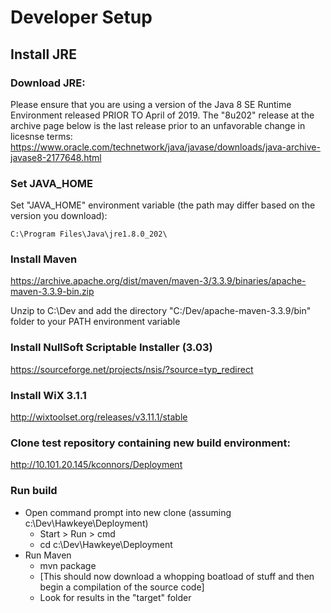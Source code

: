 Developer Setup
===============

## Install JRE

### Download JRE:
Please ensure that you are using a version of the Java 8 SE Runtime Environment released PRIOR TO April of 2019.
The "8u202" release at the archive page below is the last release prior to an unfavorable change in licesnse terms:
https://www.oracle.com/technetwork/java/javase/downloads/java-archive-javase8-2177648.html
 
### Set JAVA_HOME

Set "JAVA_HOME" environment variable (the path may differ based on the version you download):
```
C:\Program Files\Java\jre1.8.0_202\
```

### Install Maven

https://archive.apache.org/dist/maven/maven-3/3.3.9/binaries/apache-maven-3.3.9-bin.zip

Unzip to C:\Dev and add the directory "C:/Dev/apache-maven-3.3.9/bin" folder to your PATH environment variable

### Install NullSoft Scriptable Installer (3.03)

https://sourceforge.net/projects/nsis/?source=typ_redirect

### Install WiX 3.1.1

http://wixtoolset.org/releases/v3.11.1/stable

### Clone test repository containing new build environment:

http://10.101.20.145/kconnors/Deployment

### Run build

* Open command prompt into new clone (assuming c:\Dev\Hawkeye\Deployment)
    * Start > Run > cmd
    * cd c:\Dev\Hawkeye\Deployment
* Run Maven
    * mvn package
    * [This should now download a whopping boatload of stuff and then begin a compilation of the source code]
    * Look for results in the "target" folder
